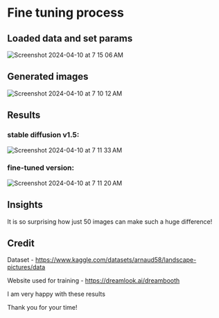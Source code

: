 # Fine tuning process

## Loaded data and set params
![Screenshot 2024-04-10 at 7 15 06 AM](https://github.com/AngelicSage/AI/assets/142240060/b7e3679f-3769-4dc6-85d6-f8d5fbecae8e)


## Generated images
![Screenshot 2024-04-10 at 7 10 12 AM](https://github.com/AngelicSage/AI/assets/142240060/24a58bab-1835-4504-ae37-5e406b384db8)

## Results

### stable diffusion v1.5: 

![Screenshot 2024-04-10 at 7 11 33 AM](https://github.com/AngelicSage/AI/assets/142240060/efde0ee3-6bfb-42b8-8791-267b2fcd040f)

### fine-tuned version:

![Screenshot 2024-04-10 at 7 11 20 AM](https://github.com/AngelicSage/AI/assets/142240060/841fe877-0ba9-43ad-a7f8-4246a617a701)

## Insights
It is so surprising how just 50 images can make such a huge difference!


## Credit
Dataset - https://www.kaggle.com/datasets/arnaud58/landscape-pictures/data 

Website used for training - https://dreamlook.ai/dreambooth 


I am very happy with these results 

Thank you for your time!
